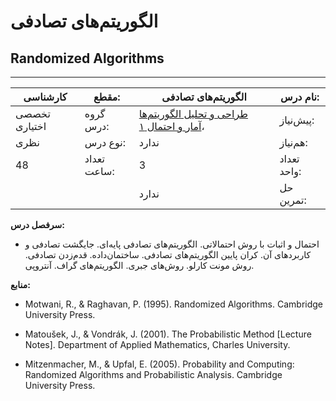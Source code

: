# الگوریتم‌های تصادفی
## Randomized Algorithms
_______________________________________________________________________________
| کارشناسی      | مقطع:       | الگوریتم‌های تصادفی                                                                                                                                                        | نام درس:    |
| ------------- | ----------- | -------------------------------------------------------------------------------------------------------------------------------------------------------------------------- | ----------- |
| تخصصی اختیاری | گروه درس:   | [طراحی و تحلیل الگوریتم‌ها](../docs/curriculum/mandatory/Design-and-Analysis-of-Algorithms.md) ،[آمار و احتمال ۱](../docs/curriculum/base/Probability-and-Statistics-I.md) | پیش‌نیاز:   |
| نظری          | نوع درس:    | ندارد                                                                                                                                                                      | هم‌نیاز:    |
| 48            | تعداد ساعت: | 3                                                                                                                                                                          | تعداد واحد: |
|               |             |  ندارد                                                                                                                                                                     | حل تمرین:   |

**سرفصل درس:**


- احتمال و اثبات با روش احتمالاتی. الگوریتم‌های تصادفی پایه‌ای. جایگشت تصادفی و کاربردهای‌ آن. کران پایین الگوریتم‌های تصادفی. ساختمان‌داده. قدم‌زدن تصادفی. روش مونت کارلو. روش‌های جبری. الگوریتم‌های گراف. آنتروپی.


**منابع:**


- Motwani, R., & Raghavan, P. (1995). Randomized Algorithms. Cambridge University Press.

- Matoušek, J., & Vondrák, J. (2001). The Probabilistic Method [Lecture Notes]. Department of Applied Mathematics, Charles University.

- Mitzenmacher, M., & Upfal, E. (2005). Probability and Computing: Randomized Algorithms and Probabilistic Analysis. Cambridge University Press.
